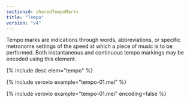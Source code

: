 ```yaml
---
sectionid: sharedTempoMarks
title: "Tempo"
version: "v4"
---
```


Tempo marks are indications through words, abbreviations, or specific metronome settings of the speed at which a piece of music is to be performed. Both instantaneous and continuous tempo markings may be encoded using this element.

{% include desc elem="tempo" %}

{% include verovio example="tempo-01.mei" %}

{% include verovio example="tempo-01.mei" encoding=false %}
